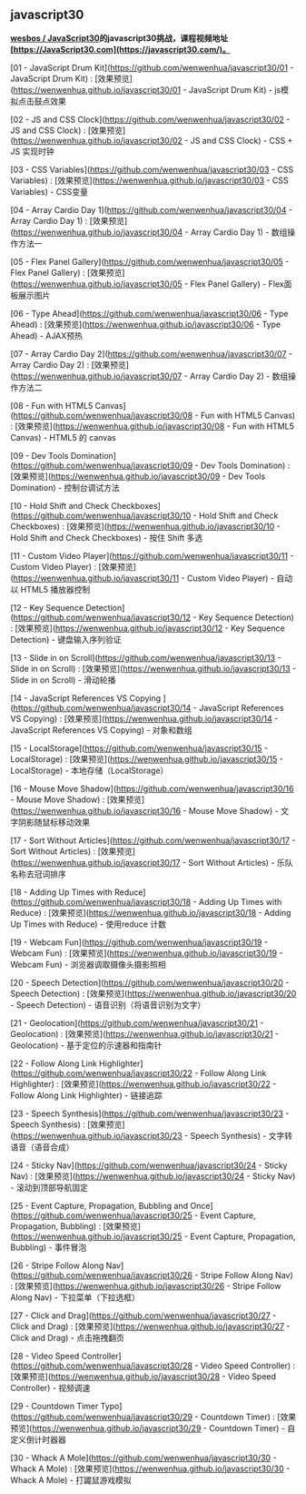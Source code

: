 ## javascript30

**[wesbos / JavaScript30](https://github.com/wesbos/JavaScript30)的javascript30挑战，课程视频地址[https://JavaScript30.com](https://javascript30.com/)。**

[01 - JavaScript Drum Kit](https://github.com/wenwenhua/javascript30/01 - JavaScript Drum Kit) : [效果预览](https://wenwenhua.github.io/javascript30/01 - JavaScript Drum Kit) - js模拟点击鼓点效果

[02 - JS and CSS Clock](https://github.com/wenwenhua/javascript30/02 - JS and CSS Clock) : [效果预览](https://wenwenhua.github.io/javascript30/02 - JS and CSS Clock) - CSS + JS 实现时钟

[03 - CSS Variables](https://github.com/wenwenhua/javascript30/03 - CSS Variables) : [效果预览](https://wenwenhua.github.io/javascript30/03 - CSS Variables) - CSS变量

[04 - Array Cardio Day 1](https://github.com/wenwenhua/javascript30/04 - Array Cardio Day 1) : [效果预览](https://wenwenhua.github.io/javascript30/04 - Array Cardio Day 1) - 数组操作方法一

[05 - Flex Panel Gallery](https://github.com/wenwenhua/javascript30/05 - Flex Panel Gallery) : [效果预览](https://wenwenhua.github.io/javascript30/05 - Flex Panel Gallery) - Flex面板展示图片

[06 - Type Ahead](https://github.com/wenwenhua/javascript30/06 - Type Ahead) : [效果预览](https://wenwenhua.github.io/javascript30/06 - Type Ahead) - AJAX预热

[07 - Array Cardio Day 2](https://github.com/wenwenhua/javascript30/07 - Array Cardio Day 2) : [效果预览](https://wenwenhua.github.io/javascript30/07 - Array Cardio Day 2) - 数组操作方法二

[08 - Fun with HTML5 Canvas](https://github.com/wenwenhua/javascript30/08 - Fun with HTML5 Canvas) : [效果预览](https://wenwenhua.github.io/javascript30/08 - Fun with HTML5 Canvas) - HTML5 的 canvas

[09 - Dev Tools Domination](https://github.com/wenwenhua/javascript30/09 - Dev Tools Domination) : [效果预览](https://wenwenhua.github.io/javascript30/09 - Dev Tools Domination) - 控制台调试方法

[10 - Hold Shift and Check Checkboxes](https://github.com/wenwenhua/javascript30/10 - Hold Shift and Check Checkboxes) : [效果预览](https://wenwenhua.github.io/javascript30/10 - Hold Shift and Check Checkboxes) - 按住 Shift 多选

[11 - Custom Video Player](https://github.com/wenwenhua/javascript30/11 - Custom Video Player) : [效果预览](https://wenwenhua.github.io/javascript30/11 - Custom Video Player) - 自动以 HTML5 播放器控制

[12 - Key Sequence Detection](https://github.com/wenwenhua/javascript30/12 - Key Sequence Detection) : [效果预览](https://wenwenhua.github.io/javascript30/12 - Key Sequence Detection) - 键盘输入序列验证

[13 - Slide in on Scroll](https://github.com/wenwenhua/javascript30/13 - Slide in on Scroll) : [效果预览](https://wenwenhua.github.io/javascript30/13 - Slide in on Scroll) - 滑动轮播

[14 - JavaScript References VS Copying	](https://github.com/wenwenhua/javascript30/14 - JavaScript References VS Copying) : [效果预览](https://wenwenhua.github.io/javascript30/14 - JavaScript References VS Copying) - 对象和数组

[15 - LocalStorage](https://github.com/wenwenhua/javascript30/15 - LocalStorage) : [效果预览](https://wenwenhua.github.io/javascript30/15 - LocalStorage) - 本地存储（LocalStorage）

[16 - Mouse Move Shadow](https://github.com/wenwenhua/javascript30/16 - Mouse Move Shadow) : [效果预览](https://wenwenhua.github.io/javascript30/16 - Mouse Move Shadow) - 文字阴影随鼠标移动效果

[17 - Sort Without Articles](https://github.com/wenwenhua/javascript30/17 - Sort Without Articles) : [效果预览](https://wenwenhua.github.io/javascript30/17 - Sort Without Articles) - 乐队名称去冠词排序

[18 - Adding Up Times with Reduce](https://github.com/wenwenhua/javascript30/18 - Adding Up Times with Reduce) : [效果预览](https://wenwenhua.github.io/javascript30/18 - Adding Up Times with Reduce) - 使用reduce 计数

[19 - Webcam Fun](https://github.com/wenwenhua/javascript30/19 - Webcam Fun) : [效果预览](https://wenwenhua.github.io/javascript30/19 - Webcam Fun) - 浏览器调取摄像头摄影照相

[20 - Speech Detection](https://github.com/wenwenhua/javascript30/20 - Speech Detection) : [效果预览](https://wenwenhua.github.io/javascript30/20 - Speech Detection) - 语音识别（将语音识别为文字）

[21 - Geolocation](https://github.com/wenwenhua/javascript30/21 - Geolocation) : [效果预览](https://wenwenhua.github.io/javascript30/21 - Geolocation) - 基于定位的示速器和指南针

[22 - Follow Along Link Highlighter](https://github.com/wenwenhua/javascript30/22 - Follow Along Link Highlighter) : [效果预览](https://wenwenhua.github.io/javascript30/22 - Follow Along Link Highlighter) - 链接追踪

[23 - Speech Synthesis](https://github.com/wenwenhua/javascript30/23 - Speech Synthesis) : [效果预览](https://wenwenhua.github.io/javascript30/23 - Speech Synthesis) - 文字转语音（语音合成）

[24 - Sticky Nav](https://github.com/wenwenhua/javascript30/24 - Sticky Nav) : [效果预览](https://wenwenhua.github.io/javascript30/24 - Sticky Nav) - 滚动到顶部导航固定

[25 - Event Capture, Propagation, Bubbling and Once](https://github.com/wenwenhua/javascript30/25 - Event Capture, Propagation, Bubbling) : [效果预览](https://wenwenhua.github.io/javascript30/25 - Event Capture, Propagation, Bubbling) - 事件冒泡

[26 - Stripe Follow Along Nav](https://github.com/wenwenhua/javascript30/26 - Stripe Follow Along Nav) : [效果预览](https://wenwenhua.github.io/javascript30/26 - Stripe Follow Along Nav) - 下拉菜单（下拉选框）

[27 - Click and Drag](https://github.com/wenwenhua/javascript30/27 - Click and Drag) : [效果预览](https://wenwenhua.github.io/javascript30/27 - Click and Drag) - 点击拖拽翻页

[28 - Video Speed Controller](https://github.com/wenwenhua/javascript30/28 - Video Speed Controller) : [效果预览](https://wenwenhua.github.io/javascript30/28 - Video Speed Controller) - 视频调速

[29 - Countdown Timer	Typo](https://github.com/wenwenhua/javascript30/29 - Countdown Timer) : [效果预览](https://wenwenhua.github.io/javascript30/29 - Countdown Timer) - 自定义倒计时器器

[30 - Whack A Mole](https://github.com/wenwenhua/javascript30/30 - Whack A Mole) : [效果预览](https://wenwenhua.github.io/javascript30/30 - Whack A Mole) - 打鼹鼠游戏模拟